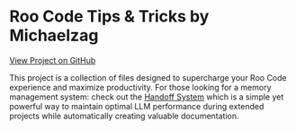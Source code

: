 # Roo Code Tips & Tricks by Michaelzag

[View Project on GitHub](https://github.com/Michaelzag/RooCode-Tips-Tricks)

This project is a collection of files designed to supercharge your Roo Code experience and maximize productivity. For those looking for a memory management system: check out the [Handoff System](https://github.com/Michaelzag/RooCode-Tips-Tricks/blob/main/handoffs/handoff-system.md) which is a simple yet powerful way to maintain optimal LLM performance during extended projects while automatically creating valuable documentation.